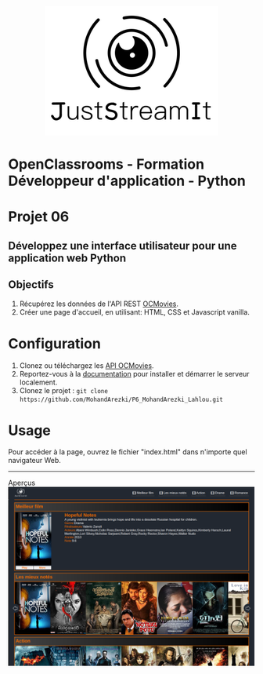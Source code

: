 
<p align="center">
  <img src="./assets/images/logo_black.png">
</p>

# OpenClassrooms - Formation Développeur d'application - Python
# Projet 06
## Développez une interface utilisateur pour une application web Python

## Objectifs

 1. Récupérez les données de l'API REST [OCMovies](https://github.com/OpenClassrooms-Student-Center/OCMovies-API-EN-FR).
 2. Créer une page d'accueil, en utilisant: HTML, CSS et Javascript vanilla.

# Configuration

 1. Clonez ou téléchargez les [API OCMovies](https://github.com/OpenClassrooms-Student-Center/OCMovies-API-EN-FR).
 2. Reportez-vous à la [documentation](https://github.com/OpenClassrooms-Student-Center/OCMovies-API-EN-FR#option-2-installation-and-execution-without-pipenv-using-venv-and-pip ) pour installer et démarrer le serveur localement.
 3. Clonez le projet :
`git clone https://github.com/MohandArezki/P6_MohandArezki_Lahlou.git`

# Usage

Pour accéder à la page, ouvrez le fichier "index.html" dans n'importe quel navigateur Web.

---
Aperçus
![Aperçus de la page web](ressources/preview.png)
